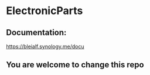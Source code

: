 # ElectronicParts
## Documentation:
https://bleialf.synology.me/docu


## You are welcome to change this repo

